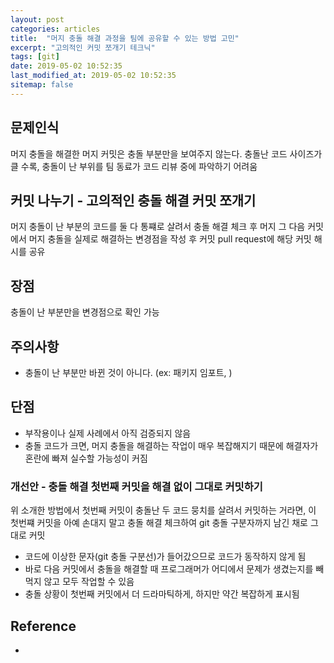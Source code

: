 ```yaml
---
layout: post
categories: articles
title:  "머지 충돌 해결 과정을 팀에 공유할 수 있는 방법 고민"
excerpt: "고의적인 커밋 쪼개기 테크닉"
tags: [git]
date: 2019-05-02 10:52:35
last_modified_at: 2019-05-02 10:52:35
sitemap: false
---
```


## 문제인식

머지 충돌을 해결한 머지 커밋은 충돌 부분만을 보여주지 않는다.
충돌난 코드 사이즈가 클 수록, 충돌이 난 부위를 팀 동료가 코드 리뷰 중에 파악하기 어려움

## 커밋 나누기 - 고의적인 충돌 해결 커밋 쪼개기

머지 충돌이 난 부분의 코드를 둘 다 통쨰로 살려서 충돌 해결 체크 후 머지
그 다음 커밋에서 머지 충돌을 실제로 해결하는 변경점을 작성 후 커밋
pull request에 해당 커밋 해시를 공유

## 장점

충돌이 난 부분만을 변경점으로 확인 가능

## 주의사항

* 충돌이 난 부분만 바뀐 것이 아니다. (ex: 패키지 임포트, )

## 단점

* 부작용이나 실제 사례에서 아직 검증되지 않음
* 충돌 코드가 크면, 머지 충돌을 해결하는 작업이 매우 복잡해지기 때문에 해결자가 혼란에 빠져 실수할 가능성이 커짐

### 개선안 - 충돌 해결 첫번째 커밋을 해결 없이 그대로 커밋하기

위 소개한 방법에서 첫번째 커밋이 충돌난 두 코드 뭉치를 살려서 커밋하는 거라면,
이 첫번쨰 커밋을 아예 손대지 말고 충돌 해결 체크하여 git 충돌 구분자까지 남긴 채로 그대로 커밋

* 코드에 이상한 문자(git 충돌 구분선)가 들어갔으므로 코드가 동작하지 않게 됨
* 바로 다음 커밋에서 충돌을 해결할 때 프로그래머가 어디에서 문제가 생겼는지를 빼먹지 않고 모두 작업할 수 있음
* 충돌 상황이 첫번째 커밋에서 더 드라마틱하게, 하지만 약간 복잡하게 표시됨

## Reference

* ​[]()
